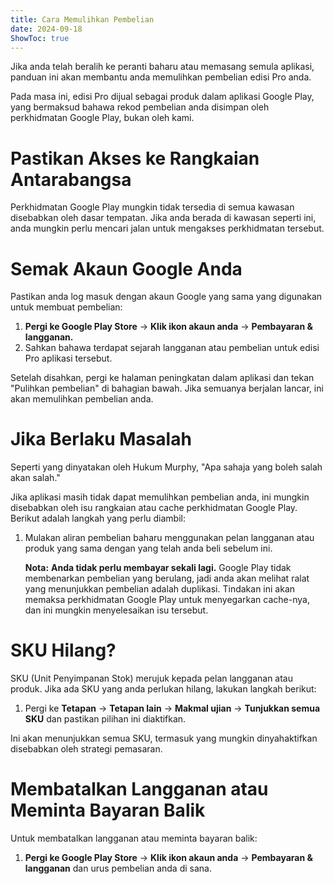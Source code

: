 ```yaml
---
title: Cara Memulihkan Pembelian  
date: 2024-09-18  
ShowToc: true  
---
```


Jika anda telah beralih ke peranti baharu atau memasang semula aplikasi, panduan ini akan membantu anda memulihkan pembelian edisi Pro anda.

Pada masa ini, edisi Pro dijual sebagai produk dalam aplikasi Google Play, yang bermaksud bahawa rekod pembelian anda disimpan oleh perkhidmatan Google Play, bukan oleh kami.

# Pastikan Akses ke Rangkaian Antarabangsa

Perkhidmatan Google Play mungkin tidak tersedia di semua kawasan disebabkan oleh dasar tempatan. Jika anda berada di kawasan seperti ini, anda mungkin perlu mencari jalan untuk mengakses perkhidmatan tersebut.

# Semak Akaun Google Anda

Pastikan anda log masuk dengan akaun Google yang sama yang digunakan untuk membuat pembelian:

1. **Pergi ke Google Play Store** -> **Klik ikon akaun anda** -> **Pembayaran & langganan.**  
2. Sahkan bahawa terdapat sejarah langganan atau pembelian untuk edisi Pro aplikasi tersebut.

Setelah disahkan, pergi ke halaman peningkatan dalam aplikasi dan tekan "Pulihkan pembelian" di bahagian bawah. Jika semuanya berjalan lancar, ini akan memulihkan pembelian anda.

# Jika Berlaku Masalah

Seperti yang dinyatakan oleh Hukum Murphy, "Apa sahaja yang boleh salah akan salah."

Jika aplikasi masih tidak dapat memulihkan pembelian anda, ini mungkin disebabkan oleh isu rangkaian atau cache perkhidmatan Google Play. Berikut adalah langkah yang perlu diambil:

1. Mulakan aliran pembelian baharu menggunakan pelan langganan atau produk yang sama dengan yang telah anda beli sebelum ini.

   **Nota:** **Anda tidak perlu membayar sekali lagi.** Google Play tidak membenarkan pembelian yang berulang, jadi anda akan melihat ralat yang menunjukkan pembelian adalah duplikasi. Tindakan ini akan memaksa perkhidmatan Google Play untuk menyegarkan cache-nya, dan ini mungkin menyelesaikan isu tersebut.

# SKU Hilang?

SKU (Unit Penyimpanan Stok) merujuk kepada pelan langganan atau produk. Jika ada SKU yang anda perlukan hilang, lakukan langkah berikut:

1. Pergi ke **Tetapan** -> **Tetapan lain** -> **Makmal ujian** -> **Tunjukkan semua SKU** dan pastikan pilihan ini diaktifkan.

Ini akan menunjukkan semua SKU, termasuk yang mungkin dinyahaktifkan disebabkan oleh strategi pemasaran.

# Membatalkan Langganan atau Meminta Bayaran Balik

Untuk membatalkan langganan atau meminta bayaran balik:

1. **Pergi ke Google Play Store** -> **Klik ikon akaun anda** -> **Pembayaran & langganan** dan urus pembelian anda di sana.